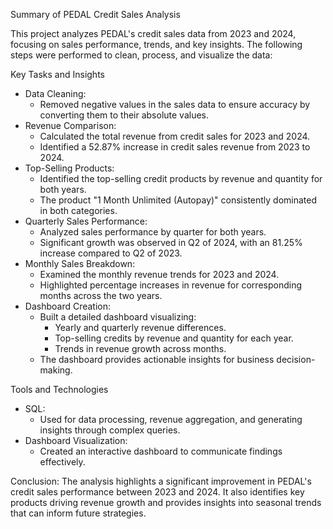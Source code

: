Summary of PEDAL Credit Sales Analysis

This project analyzes PEDAL's credit sales data from 2023 and 2024, focusing on sales performance, trends, and key insights. The following steps were performed to clean, process, and visualize the data:

Key Tasks and Insights
- Data Cleaning:
  - Removed negative values in the sales data to ensure accuracy by converting them to their absolute values.
- Revenue Comparison:
  - Calculated the total revenue from credit sales for 2023 and 2024.
  - Identified a 52.87% increase in credit sales revenue from 2023 to 2024.
- Top-Selling Products:
  - Identified the top-selling credit products by revenue and quantity for both years.
  - The product "1 Month Unlimited (Autopay)" consistently dominated in both categories.
- Quarterly Sales Performance:
  - Analyzed sales performance by quarter for both years.
  - Significant growth was observed in Q2 of 2024, with an 81.25% increase compared to Q2 of 2023.
- Monthly Sales Breakdown:
  - Examined the monthly revenue trends for 2023 and 2024.
  - Highlighted percentage increases in revenue for corresponding months across the two years.
- Dashboard Creation:
  - Built a detailed dashboard visualizing:
    - Yearly and quarterly revenue differences.
    - Top-selling credits by revenue and quantity for each year.
    - Trends in revenue growth across months.
  - The dashboard provides actionable insights for business decision-making.
  
Tools and Technologies
- SQL: 
  - Used for data processing, revenue aggregation, and generating insights through complex queries.
- Dashboard Visualization:
  - Created an interactive dashboard to communicate findings effectively.

Conclusion:
The analysis highlights a significant improvement in PEDAL's credit sales performance between 2023 and 2024. It also identifies key products driving revenue growth and provides insights into seasonal trends that can inform future strategies.
